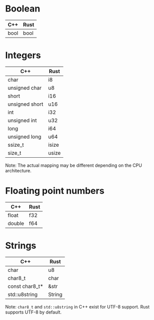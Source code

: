# Boolean
| C++           | Rust          |
| ------------- | ------------- |
| bool          | bool            |

# Integers
| C++           | Rust          |
| ------------- | ------------- |
| char          | i8            |
| unsigned char | u8            |
| short         | i16           |
| unsigned short| u16           |
| int           | i32           |
| unsigned int  | u32           |
| long          | i64           |
| unsigned long | u64           |
| ssize_t       | isize         |
| size_t        | usize         |

Note: The actual mapping may be different depending on the CPU architecture.

# Floating point numbers
| C++           | Rust          |
| ------------- | ------------- |
| float         | f32           |
| double        | f64           |

# Strings
| C++             | Rust          |
| --------------- | ------------- |
| char            | u8            |
| char8_t         | char          |
| const char8_t*  | &str          |
| std::u8string   | String        |

Note: `char8_t` and `std::u8string` in C++ exist for UTF-8 support. Rust supports UTF-8 by default.